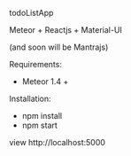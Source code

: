 todoListApp

Meteor + Reactjs + Material-UI

(and soon will be Mantrajs)

Requirements:
 - Meteor 1.4 +

Installation:
 - npm install
 - npm start


 view http://localhost:5000